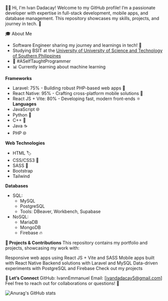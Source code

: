 👩‍💻 Hi, I'm Ivan Dadacay!
Welcome to my GitHub profile! I’m a passionate developer with expertise in full-stack development, mobile apps, and database management. This repository showcases my skills, projects, and journey in tech. 🌟

🎓 About Me
* Software Engineer sharing my journey and learnings in tech! 🚀
* Studying BSIT at the [University of University of Science and Technology of Southern Philippines](https://www.facebook.com/ustp2016)
* 🌱 #ASelfTaughtProgrammer
* 📊 Currently learning about machine learning

**Frameworks**
* Laravel: 75% - Building robust PHP-based web apps 🐘
* React Native: 95% - Crafting cross-platform mobile solutions 📱
* React JS + Vite: 80% - Developing fast, modern front-ends ⚛️
**Languages**
* JavaScript 🌐
* Python 🐍
* C++ 💾
* Java ☕
* PHP 🌐

**Web Technologies**
* HTML 🏷️
* CSS/CSS3 🎨
* SASS 🎨
* Bootstrap
* Tailwind
  
**Databases**
* SQL:
   * MySQL
   * PostgreSQL
   * Tools: DBeaver, Workbench, Supabase
* NoSQL:
   * MariaDB
   * MongoDB
   * Firebase 🔥

**🚀 Projects & Contributions**
This repository contains my portfolio and projects, showcasing my work with:

Responsive web apps using React JS + Vite and SASS
Mobile apps built with React Native
Backend solutions with Laravel and MySQL
Data-driven experiments with PostgreSQL and Firebase
Check out my projects

**🤝 Let’s Connect**
GitHub: IvannEmmanuel
Email: [ivandadacay5@gmail.com]
Feel free to reach out for collaborations or questions! 💬

![Anurag's GitHub stats](https://github-readme-stats.vercel.app/api?username=IvannEmmanuel&show_icons=true&theme=dracula)
